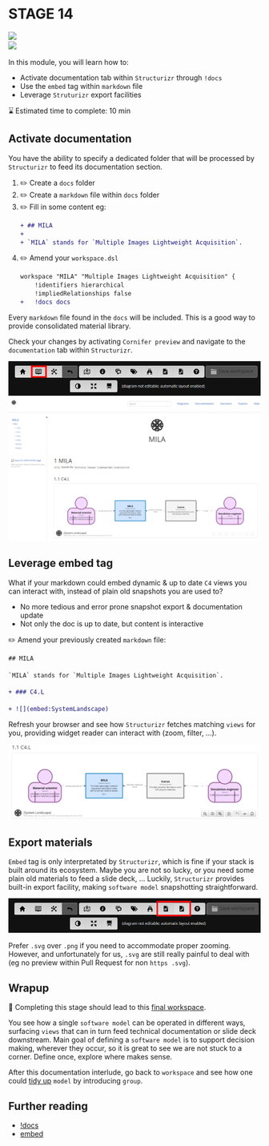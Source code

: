 # STAGE 14

![](https://img.shields.io/badge/c4-!docs-c49060)  
![](https://img.shields.io/badge/markdown-embed-000000)

In this module, you will learn how to:
- Activate documentation tab within `Structurizr` through `!docs`
- Use the `embed` tag within `markdown` file
- Leverage `Struturizr` export facilities

⌛ Estimated time to complete: 10 min

## Activate documentation

You have the ability to specify a dedicated folder that will be processed by `Structurizr` to feed its documentation section.

1. ✏️ Create a `docs` folder
1. ✏️ Create a `markdown` file within `docs` folder
1. ✏️ Fill in some content eg:
    ```diff
    + ## MILA
    + 
    + `MILA` stands for `Multiple Images Lightweight Acquisition`.
    ```
1. ✏️ Amend your `workspace.dsl`
    ```diff
    workspace "MILA" "Multiple Images Lightweight Acquisition" {
        !identifiers hierarchical
        !impliedRelationships false
    +   !docs docs
    ```

Every `markdown` file found in the `docs` will be included. This is a good way to provide consolidated material library.

Check your changes by activating `Cornifer preview` and navigate to the `documentation` tab within `Structurizr`.

![](./doc-menu.png)
![](./doc-activation.png)

## Leverage embed tag 

What if your markdown could embed dynamic & up to date `C4` views you can interact with, instead of plain old snapshots you are used to? 
- No more tedious and error prone snapshot export & documentation update
- Not only the doc is up to date, but content is interactive

✏️ Amend your previously created `markdown` file:

```diff
## MILA

`MILA` stands for `Multiple Images Lightweight Acquisition`.

+ ### C4.L

+ ![](embed:SystemLandscape)
```

Refresh your browser and see how `Structurizr` fetches matching `views` for you, providing widget reader can interact with (zoom, filter, ...).

![](./embed.png)

## Export materials

`Embed` tag is only interpretated by `Structurizr`, which is fine if your stack is built around its ecosystem. Maybe you are not so lucky, or you need some plain old materials to feed a slide deck, ... Luckily, `Structurizr` provides built-in export facility, making `software model` snapshotting straightforward.  

![](./export.png)

Prefer `.svg` over `.png` if you need to accommodate proper zooming. However, and unfortunately for us, `.svg` are still really painful to deal with (eg no preview within Pull Request for non `https .svg`).  

## Wrapup

📘 Completing this stage should lead to this [final workspace](./workspace.dsl).  

You see how a single `software model` can be operated in different ways, surfacing `views` that can in turn feed technical documentation or slide deck downstream. Main goal of defining a `software model` is to support decision making, wherever they occur, so it is great to see we are not stuck to a corner. Define once, explore where makes sense.

After this documentation interlude, go back to `workspace` and see how one could [tidy up](../stage%2015/README.md) `model` by introducing `group`.

## Further reading

- [!docs](https://github.com/structurizr/dsl/blob/master/docs/language-reference.md#documentation)
- [embed](https://structurizr.com/help/documentation/diagrams)